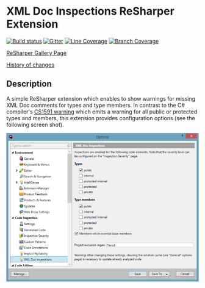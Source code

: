 # XML Doc Inspections ReSharper Extension

[![Build status](https://ci.appveyor.com/api/projects/status/6n2wy4xt1ctq36wq/branch/master?svg=true)](https://ci.appveyor.com/project/ulrichb/xmldocinspections/branch/master)
[![Gitter](https://badges.gitter.im/Join%20Chat.svg)](https://gitter.im/ulrichb/XmlDocInspections?utm_source=badge&utm_medium=badge&utm_campaign=pr-badge)
[![Line Coverage](https://dl.dropbox.com/s/8p9d03ycoy4nf06/master-linecoverage.svg)](https://ci.appveyor.com/api/projects/ulrichb/xmldocinspections/artifacts/Build/Output/TestCoverage.zip?branch=master)
[![Branch Coverage](https://dl.dropbox.com/s/ywhaxs30rto3ezm/master-branchcoverage.svg)](https://ci.appveyor.com/api/projects/ulrichb/xmldocinspections/artifacts/Build/Output/TestCoverage.zip?branch=master)

[ReSharper Gallery Page](https://resharper-plugins.jetbrains.com/packages/ReSharper.XmlDocInspections/)

[History of changes](History.md)

## Description

A simple ReSharper extension which enables to show warnings for missing XML Doc comments for types and type members. In contrast to the C# compiler's [CS1591 warning](https://msdn.microsoft.com/en-us/library/zk18c1w9.aspx) which emits a warning for all public or protected types and members, this extension provides configuration options (see the following screen shot).

![](Doc/OptionsPage.png)
